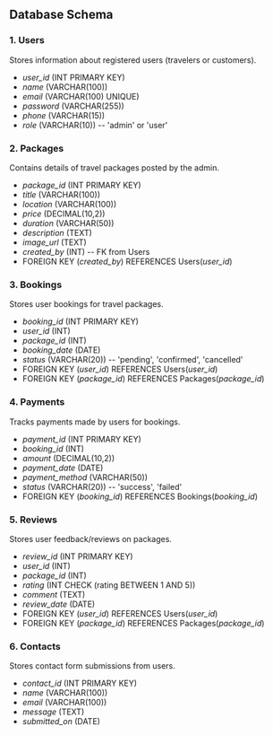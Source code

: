 ## Database Schema

### 1. Users
Stores information about registered users (travelers or customers).
- *user_id* (INT PRIMARY KEY)
- *name* (VARCHAR(100))
- *email* (VARCHAR(100) UNIQUE)
- *password* (VARCHAR(255))
- *phone* (VARCHAR(15))
- *role* (VARCHAR(10)) -- 'admin' or 'user'

### 2. Packages
Contains details of travel packages posted by the admin.
- *package_id* (INT PRIMARY KEY)
- *title* (VARCHAR(100))
- *location* (VARCHAR(100))
- *price* (DECIMAL(10,2))
- *duration* (VARCHAR(50))
- *description* (TEXT)
- *image_url* (TEXT)
- *created_by* (INT) -- FK from Users
- FOREIGN KEY (*created_by*) REFERENCES Users(*user_id*)

### 3. Bookings
Stores user bookings for travel packages.
- *booking_id* (INT PRIMARY KEY)
- *user_id* (INT)
- *package_id* (INT)
- *booking_date* (DATE)
- *status* (VARCHAR(20)) -- 'pending', 'confirmed', 'cancelled'
- FOREIGN KEY (*user_id*) REFERENCES Users(*user_id*)
- FOREIGN KEY (*package_id*) REFERENCES Packages(*package_id*)

### 4. Payments
Tracks payments made by users for bookings.
- *payment_id* (INT PRIMARY KEY)
- *booking_id* (INT)
- *amount* (DECIMAL(10,2))
- *payment_date* (DATE)
- *payment_method* (VARCHAR(50))
- *status* (VARCHAR(20)) -- 'success', 'failed'
- FOREIGN KEY (*booking_id*) REFERENCES Bookings(*booking_id*)

### 5. Reviews
Stores user feedback/reviews on packages.
- *review_id* (INT PRIMARY KEY)
- *user_id* (INT)
- *package_id* (INT)
- *rating* (INT CHECK (rating BETWEEN 1 AND 5))
- *comment* (TEXT)
- *review_date* (DATE)
- FOREIGN KEY (*user_id*) REFERENCES Users(*user_id*)
- FOREIGN KEY (*package_id*) REFERENCES Packages(*package_id*)

### 6. Contacts
Stores contact form submissions from users.
- *contact_id* (INT PRIMARY KEY)
- *name* (VARCHAR(100))
- *email* (VARCHAR(100))
- *message* (TEXT)
- *submitted_on* (DATE)
